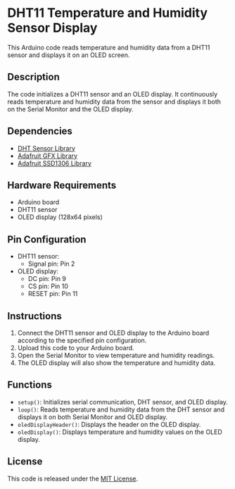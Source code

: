 # DHT11 Temperature and Humidity Sensor Display

This Arduino code reads temperature and humidity data from a DHT11 sensor and displays it on an OLED screen.

## Description
The code initializes a DHT11 sensor and an OLED display. It continuously reads temperature and humidity data from the sensor and displays it both on the Serial Monitor and the OLED display.

## Dependencies
- [DHT Sensor Library](https://github.com/adafruit/DHT-sensor-library)
- [Adafruit GFX Library](https://github.com/adafruit/Adafruit-GFX-Library)
- [Adafruit SSD1306 Library](https://github.com/adafruit/Adafruit_SSD1306)

## Hardware Requirements
- Arduino board
- DHT11 sensor
- OLED display (128x64 pixels)

## Pin Configuration
- DHT11 sensor:
  - Signal pin: Pin 2
- OLED display:
  - DC pin: Pin 9
  - CS pin: Pin 10
  - RESET pin: Pin 11

## Instructions
1. Connect the DHT11 sensor and OLED display to the Arduino board according to the specified pin configuration.
2. Upload this code to your Arduino board.
3. Open the Serial Monitor to view temperature and humidity readings.
4. The OLED display will also show the temperature and humidity data.

## Functions
- `setup()`: Initializes serial communication, DHT sensor, and OLED display.
- `loop()`: Reads temperature and humidity data from the DHT sensor and displays it on both Serial Monitor and OLED display.
- `oledDisplayHeader()`: Displays the header on the OLED display.
- `oledDisplay()`: Displays temperature and humidity values on the OLED display.

## License
This code is released under the [MIT License](LICENSE).
